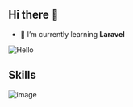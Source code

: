 ## Hi there 👋

<!--
**GueJuks/guejuks** is a ✨ _special_ ✨ repository because its `README.md` (this file) appears on your GitHub profile.

Here are some ideas to get you started:

- 🔭 I’m currently working on ...
- 🌱 I’m currently learning ...
- 👯 I’m looking to collaborate on ...
- 🤔 I’m looking for help with ...
- 💬 Ask me about ...
- 📫 How to reach me: ...
- 😄 Pronouns: ...
- ⚡ Fun fact: ...
-->
- 🌱 I’m currently learning **Laravel**

![Hello](https://media2.giphy.com/media/v1.Y2lkPTc5MGI3NjExN3VicWhkZm5lM242ZG9vYjhqdGNpNWJueWljZGp6bGRoZGhtaTNxciZlcD12MV9pbnRlcm5hbF9naWZfYnlfaWQmY3Q9Zw/PtdOBG0BD9Vvi/giphy.gif)

## Skills

![image]({https://img.shields.io/badge/HTML5-E34F26?style=for-the-badge&logo=html5&logoColor=white})
